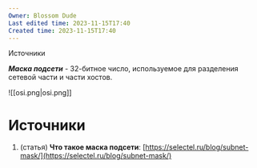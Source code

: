 ```yaml
---
Owner: Blossom Dude
Last edited time: 2023-11-15T17:40
Created time: 2023-11-15T17:40
---
```

Источники

_**Маска подсети**_ - 32-битное число, используемое для разделения сетевой части и части хостов.

![[osi.png|osi.png]]

# Источники

1. (статья) **Что такое маска подсети**: [https://selectel.ru/blog/subnet-mask/](https://selectel.ru/blog/subnet-mask/)